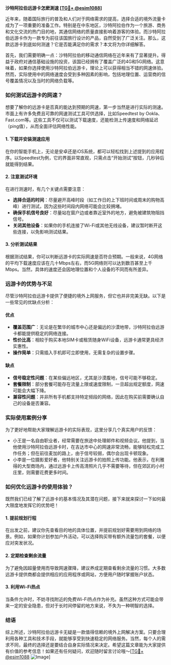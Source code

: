 **沙特阿拉伯远游卡怎麽測速 [[TG💪+ @esim1088](https://t.me/s/esim1088)]**

近年来，随着国际旅行的普及和人们对于网络需求的提高，选择合适的境外流量卡成为了一项重要的准备工作。特别是在中东地区，沙特阿拉伯作为一个旅游、商务和文化交流的热门目的地，其通信网络的质量直接影响着游客的体验。而沙特阿拉伯远游卡作为一款专为前往该国旅行设计的产品，自然受到了广泛关注。那么，这款远游卡到底如何测速？它是否能满足你的需求？本文将为你详细解答。

首先，我们需要明确一点：沙特阿拉伯的移动通信网络在近年来有了显著提升。得益于政府对通信基础设施的投资，该国已经拥有了覆盖广泛的4G和5G网络。这意味着，如果你选择使用沙特阿拉伯远游卡，理论上可以获得相当不错的网速体验。然而，实际使用中的网络速度会受到多种因素的影响，包括地理位置、运营商的信号覆盖情况以及当时的网络负载等。

### 如何测试远游卡的网速？

想要了解你的远游卡是否真的能达到预期的网速，第一步当然是进行实际的测速。市面上有许多免费且可靠的网速测试工具可供选择，比如Speedtest by Ookla、Fast.com等。这些工具不仅可以测试下载速度，还能检测上传速度和网络延迟（ping值），从而全面评估网络性能。

#### 1. 下载并安装测速应用

在你的智能手机上，无论是安卓还是iOS系统，都可以轻松找到上述提到的应用程序。以Speedtest为例，它的界面非常直观，只需点击“开始测试”按钮，几秒钟后就能得到结果。

#### 2. 注意测试环境

在进行测速时，有几个关键点需要注意：

- **选择合适的时间**：尽量避开高峰时段（如工作日的上下班时间或周末的购物高峰）进行测试，因为这些时间段内网络可能会比较拥堵。
- **确保手机信号良好**：尽量站在窗户边或者靠近室外的地方，避免被建筑物阻挡信号。
- **关闭其他设备**：如果你的手机连接了Wi-Fi或其他无线设备，建议暂时断开这些连接，以免影响测试结果。

#### 3. 分析测试结果

根据测试结果，你可以判断远游卡的实际网速是否符合预期。一般来说，4G网络的平均下载速度应该在几十Mbps左右，而5G网络则可以达到数百甚至上千Mbps。当然，具体的速度还会因地理位置和个人设备的不同而有所差异。

### 远游卡的优势与不足

尽管沙特阿拉伯远游卡提供了便捷的境外上网服务，但它也并非完美无缺。以下是一些常见的优缺点分析：

#### 优点

- **覆盖范围广**：无论是在繁华的城市中心还是偏远的沙漠地带，沙特阿拉伯远游卡都能提供稳定的网络连接。
- **性价比高**：相较于购买本地SIM卡或租赁随身WiFi设备，远游卡通常更具经济实惠性。
- **操作简单**：只需插入手机即可立即使用，无需复杂的设置步骤。

#### 缺点

- **信号稳定性问题**：在某些偏远地区，尤其是沙漠腹地，信号可能不够稳定。
- **套餐限制**：部分套餐可能存在流量上限或速度限制，一旦超出规定额度，网速可能会大幅下降。
- **兼容性问题**：并非所有手机都支持特定频段的网络，因此在购买前需要确认自己的设备是否兼容。

### 实际使用案例分享

为了更好地帮助大家理解远游卡的实际表现，这里分享几个真实用户的反馈：

- 小王是一名自由职业者，经常需要在旅途中处理邮件和视频会议。他提到，当他使用沙特阿拉伯远游卡时，在吉达市中心的网速非常流畅，能够轻松完成工作任务；但在前往麦加的路上，由于信号较弱，偶尔会出现卡顿现象。
- 小李是一位摄影爱好者，他特别关注远游卡的拍照上传功能。他表示，在利雅得的大型商场内，通过远游卡上传高清照片几乎不需要等待，但在郊区的小村庄里，则需要花费更多时间。

### 如何优化远游卡的使用体验？

既然我们已经了解了远游卡的基本情况及其潜在问题，接下来就来探讨一下如何最大限度地发挥它的优势吧！

#### 1. 提前规划行程

在出发之前，建议你先查看目的地的具体位置，并提前规划好需要用到网络的场景。例如，如果你计划参加户外活动，可以选择购买带有额外流量包的套餐，以便应对突发状况。

#### 2. 定期检查剩余流量

为了避免因超量使用而导致网速骤降，建议养成定期查看剩余流量的习惯。大多数远游卡提供商都会提供相应的应用程序或网站，方便用户随时掌握账户状态。

#### 3. 利用Wi-Fi热点

当条件允许时，不妨寻找附近的免费Wi-Fi热点作为补充。虽然这种方式可能会带来一定的安全隐患，但对于长时间停留的地方来说，不失为一种明智的选择。

### 结语

综上所述，沙特阿拉伯远游卡无疑是一款值得信赖的境外上网解决方案。只要合理利用各种工具和技术手段，就能够享受到快速稳定的网络服务。当然，每个人的需求不同，最终的选择还是要结合自身实际情况来决定。希望这篇文章能为大家提供有价值的参考信息！如果还有任何疑问，欢迎随时留言讨论哦～[[TG💪+ @esim1088](https://t.me/s/esim1088) ![Image](https://i.postimg.cc/4NQfJmqS/Snipaste-2025-05-13-00-14-12.png)]